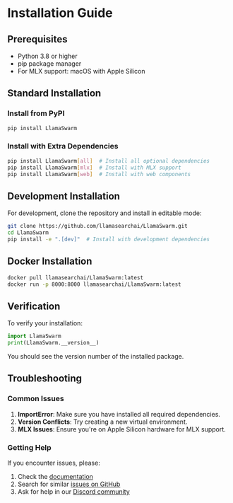 # Installation Guide

## Prerequisites

- Python 3.8 or higher
- pip package manager
- For MLX support: macOS with Apple Silicon

## Standard Installation

### Install from PyPI

```bash
pip install LlamaSwarm
```

### Install with Extra Dependencies

```bash
pip install LlamaSwarm[all]  # Install all optional dependencies
pip install LlamaSwarm[mlx]  # Install with MLX support
pip install LlamaSwarm[web]  # Install with web components
```

## Development Installation

For development, clone the repository and install in editable mode:

```bash
git clone https://github.com/llamasearchai/LlamaSwarm.git
cd LlamaSwarm
pip install -e ".[dev]"  # Install with development dependencies
```

## Docker Installation

```bash
docker pull llamasearchai/LlamaSwarm:latest
docker run -p 8000:8000 llamasearchai/LlamaSwarm:latest
```

## Verification

To verify your installation:

```python
import LlamaSwarm
print(LlamaSwarm.__version__)
```

You should see the version number of the installed package.

## Troubleshooting

### Common Issues

1. **ImportError**: Make sure you have installed all required dependencies.
2. **Version Conflicts**: Try creating a new virtual environment.
3. **MLX Issues**: Ensure you're on Apple Silicon hardware for MLX support.

### Getting Help

If you encounter issues, please:

1. Check the [documentation](https://llamasearchai.github.io/LlamaSwarm/)
2. Search for similar [issues on GitHub](https://github.com/llamasearchai/LlamaSwarm/issues)
3. Ask for help in our [Discord community](https://discord.gg/llamasearch)
